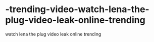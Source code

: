 # -trending-video-watch-lena-the-plug-video-leak-online-trending
watch lena the plug video leak online trending
